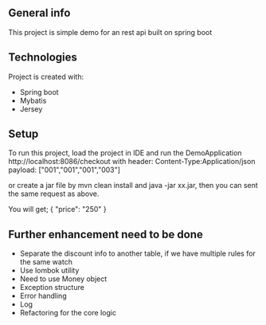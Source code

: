 

## General info
This project is simple demo for an rest api built on spring boot
	
## Technologies
Project is created with:
* Spring boot
* Mybatis
* Jersey
	
## Setup
To run this project, load the project in IDE and run the DemoApplication
http://localhost:8086/checkout
with header: Content-Type:Application/json
payload:
["001","001","001","003"]

or create a jar file by mvn clean install and java -jar xx.jar, then you can sent the same request as above.

You will get;
{
    "price": "250"
}


## Further enhancement need to be done
* Separate the discount info to another table, if we have multiple rules for the same watch
* Use lombok utility
* Need to use Money object
* Exception structure
* Error handling
* Log 
* Refactoring for the core logic 
